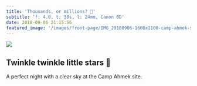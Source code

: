 ```yaml
---
title: 'Thousands, or millions? 🌟'
subtitle: 'f: 4.0, t: 30s, l: 24mm, Canon 6D'
date: 2018-09-06 21:15:56
featured_image: '/images/front-page/IMG_20180906-1600x1100-camp-ahmek-stars.jpg'
---
```


![](/images/front-page/IMG_20180906-1600x1100-camp-ahmek-stars.jpg)

## Twinkle twinkle little stars 🌟
A perfect night with a clear sky at the Camp Ahmek site.
